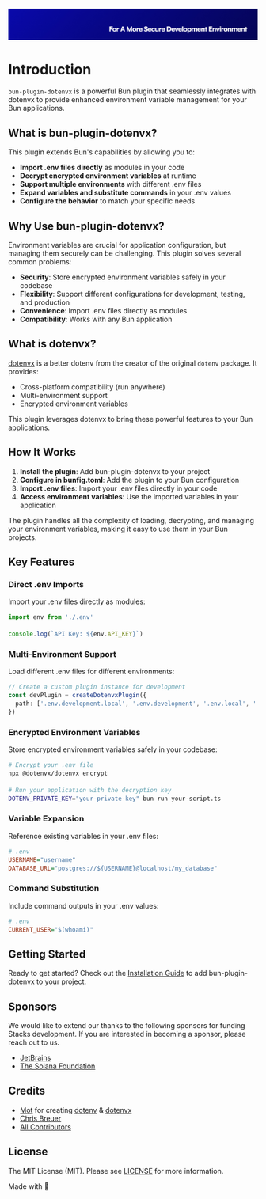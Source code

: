 ![Social Card of this repo](https://github.com/stacksjs/bun-plugin-dotenvx/blob/main/.github/art/cover.jpg?raw=true)

# Introduction

`bun-plugin-dotenvx` is a powerful Bun plugin that seamlessly integrates with dotenvx to provide enhanced environment variable management for your Bun applications.

## What is bun-plugin-dotenvx?

This plugin extends Bun's capabilities by allowing you to:

- **Import .env files directly** as modules in your code
- **Decrypt encrypted environment variables** at runtime
- **Support multiple environments** with different .env files
- **Expand variables and substitute commands** in your .env values
- **Configure the behavior** to match your specific needs

## Why Use bun-plugin-dotenvx?

Environment variables are crucial for application configuration, but managing them securely can be challenging. This plugin solves several common problems:

- **Security**: Store encrypted environment variables safely in your codebase
- **Flexibility**: Support different configurations for development, testing, and production
- **Convenience**: Import .env files directly as modules
- **Compatibility**: Works with any Bun application

## What is dotenvx?

[dotenvx](https://dotenvx.com) is a better dotenv from the creator of the original `dotenv` package. It provides:

- Cross-platform compatibility (run anywhere)
- Multi-environment support
- Encrypted environment variables

This plugin leverages dotenvx to bring these powerful features to your Bun applications.

## How It Works

1. **Install the plugin**: Add bun-plugin-dotenvx to your project
2. **Configure in bunfig.toml**: Add the plugin to your Bun configuration
3. **Import .env files**: Import your .env files directly in your code
4. **Access environment variables**: Use the imported variables in your application

The plugin handles all the complexity of loading, decrypting, and managing your environment variables, making it easy to use them in your Bun projects.

## Key Features

### Direct .env Imports

Import your .env files directly as modules:

```ts
import env from './.env'

console.log(`API Key: ${env.API_KEY}`)
```

### Multi-Environment Support

Load different .env files for different environments:

```ts
// Create a custom plugin instance for development
const devPlugin = createDotenvxPlugin({
  path: ['.env.development.local', '.env.development', '.env.local', '.env'],
})
```

### Encrypted Environment Variables

Store encrypted environment variables safely in your codebase:

```bash
# Encrypt your .env file
npx @dotenvx/dotenvx encrypt

# Run your application with the decryption key
DOTENV_PRIVATE_KEY="your-private-key" bun run your-script.ts
```

### Variable Expansion

Reference existing variables in your .env files:

```ini
# .env
USERNAME="username"
DATABASE_URL="postgres://${USERNAME}@localhost/my_database"
```

### Command Substitution

Include command outputs in your .env values:

```ini
# .env
CURRENT_USER="$(whoami)"
```

## Getting Started

Ready to get started? Check out the [Installation Guide](/install) to add bun-plugin-dotenvx to your project.

## Sponsors

We would like to extend our thanks to the following sponsors for funding Stacks development. If you are interested in becoming a sponsor, please reach out to us.

- [JetBrains](https://www.jetbrains.com/)
- [The Solana Foundation](https://solana.com/)

## Credits

- [Mot](https://github.com/motdotla) for creating [dotenv](https://github.com/motdotla/dotenv) & [dotenvx](https://github.com/dotenvx/dotenvx)
- [Chris Breuer](https://github.com/chrisbbreuer)
- [All Contributors](https://github.com/stacksjs/bun-plugin-dotenvx/contributors)

## License

The MIT License (MIT). Please see [LICENSE](/license) for more information.

Made with 💙
